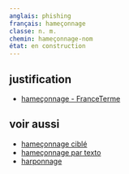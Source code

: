 ```yaml
---
anglais: phishing
français: hameçonnage
classe: n. m.
chemin: hameçonnage-nom
état: en construction
---
```

## justification

- [hameçonnage - FranceTerme](https://www.culture.fr/franceterme/terme/JURI83)

## voir aussi

- [hameçonnage ciblé](hameçonnage-ciblé-nom.html)
- [hameçonnage par texto](hameçonnage-par-texto-nom.html)
- [harponnage](harponnage-nom.html)
